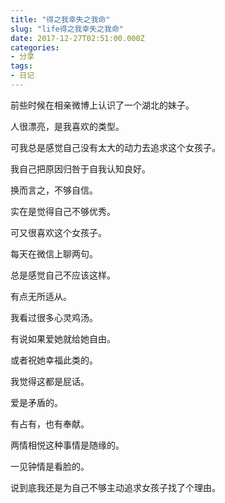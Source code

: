 ```yaml
---
title: "得之我幸失之我命"
slug: "life得之我幸失之我命"
date: 2017-12-27T02:51:00.000Z
categories:
- 分享
tags:
- 日记
---
```


前些时候在相亲微博上认识了一个湖北的妹子。 

人很漂亮，是我喜欢的类型。 

可我总是感觉自己没有太大的动力去追求这个女孩子。 

我自己把原因归咎于自我认知良好。 

换而言之，不够自信。 

实在是觉得自己不够优秀。 

可又很喜欢这个女孩子。 

每天在微信上聊两句。 

总是感觉自己不应该这样。 

有点无所适从。 

我看过很多心灵鸡汤。 

有说如果爱她就给她自由。 

或者祝她幸福此类的。 

我觉得这都是屁话。 

爱是矛盾的。 

有占有，也有奉献。 

两情相悦这种事情是随缘的。 

一见钟情是看脸的。 

说到底我还是为自己不够主动追求女孩子找了个理由。

